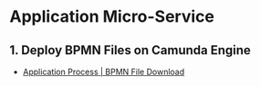 # Application Micro-Service

## 1. Deploy BPMN Files on Camunda Engine
- [Application Process | BPMN File Download](https://gitcdn.link/repo/DigiPR/digitent-application/master/modelling/PBL%20Case%206%20-%20Application.bpmn)
